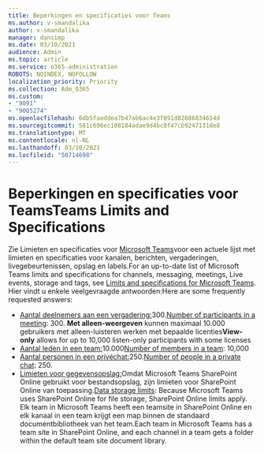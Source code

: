 ```yaml
---
title: Beperkingen en specificaties voor Teams
ms.author: v-smandalika
author: v-smandalika
manager: dansimp
ms.date: 03/10/2021
audience: Admin
ms.topic: article
ms.service: o365-administration
ROBOTS: NOINDEX, NOFOLLOW
localization_priority: Priority
ms.collection: Adm_O365
ms.custom:
- "9091"
- "9005274"
ms.openlocfilehash: 6db5faeddea7b47ab6ac4e3f091d82686834614d
ms.sourcegitcommit: 581c696ec108184adae9d4bc8f47cb9247131de8
ms.translationtype: MT
ms.contentlocale: nl-NL
ms.lasthandoff: 03/10/2021
ms.locfileid: "50714698"
---
```

# <a name="teams-limits-and-specifications"></a><span data-ttu-id="012be-102">Beperkingen en specificaties voor Teams</span><span class="sxs-lookup"><span data-stu-id="012be-102">Teams Limits and Specifications</span></span>

<span data-ttu-id="012be-103">Zie Limieten en specificaties voor [Microsoft Teams](https://docs.microsoft.com/microsoftteams/limits-specifications-teams)voor een actuele lijst met limieten en specificaties voor kanalen, berichten, vergaderingen, livegebeurtenissen, opslag en labels.</span><span class="sxs-lookup"><span data-stu-id="012be-103">For an up-to-date list of Microsoft Teams limits and specifications for channels, messaging, meetings, Live events, storage and tags, see [Limits and specifications for Microsoft Teams](https://docs.microsoft.com/microsoftteams/limits-specifications-teams).</span></span> <span data-ttu-id="012be-104">Hier vindt u enkele veelgevraagde antwoorden:</span><span class="sxs-lookup"><span data-stu-id="012be-104">Here are some frequently requested answers:</span></span>

- <span data-ttu-id="012be-105">[Aantal deelnemers aan een vergadering:](https://docs.microsoft.com/microsoftteams/limits-specifications-teams#meetings-and-calls)300.</span><span class="sxs-lookup"><span data-stu-id="012be-105">[Number of participants in a meeting](https://docs.microsoft.com/microsoftteams/limits-specifications-teams#meetings-and-calls): 300.</span></span> <span data-ttu-id="012be-106">**Met alleen-weergeven** kunnen maximaal 10.000 gebruikers met alleen-luisteren werken met bepaalde licenties</span><span class="sxs-lookup"><span data-stu-id="012be-106">**View-only** allows for up to 10,000 listen-only participants with some licenses</span></span>
- <span data-ttu-id="012be-107">[Aantal leden in een team:](https://docs.microsoft.com/microsoftteams/limits-specifications-teams#teams-and-channels)10.000</span><span class="sxs-lookup"><span data-stu-id="012be-107">[Number of members in a team](https://docs.microsoft.com/microsoftteams/limits-specifications-teams#teams-and-channels): 10,000</span></span>
- <span data-ttu-id="012be-108">[Aantal personen in een privéchat:](https://docs.microsoft.com/microsoftteams/limits-specifications-teams#chat)250.</span><span class="sxs-lookup"><span data-stu-id="012be-108">[Number of people in a private chat](https://docs.microsoft.com/microsoftteams/limits-specifications-teams#chat): 250.</span></span> 
- <span data-ttu-id="012be-109">[Limieten voor gegevensopslag:](https://docs.microsoft.com/microsoftteams/limits-specifications-teams#storage)Omdat Microsoft Teams SharePoint Online gebruikt voor bestandsopslag, zijn limieten voor SharePoint Online van toepassing.</span><span class="sxs-lookup"><span data-stu-id="012be-109">[Data storage limits](https://docs.microsoft.com/microsoftteams/limits-specifications-teams#storage):  Because Microsoft Teams uses SharePoint Online for file storage, SharePoint Online limits apply.</span></span> <span data-ttu-id="012be-110">Elk team in Microsoft Teams heeft een teamsite in SharePoint Online en elk kanaal in een team krijgt een map binnen de standaard documentbibliotheek van het team.</span><span class="sxs-lookup"><span data-stu-id="012be-110">Each team in Microsoft Teams has a team site in SharePoint Online, and each channel in a team gets a folder within the default team site document library.</span></span>

